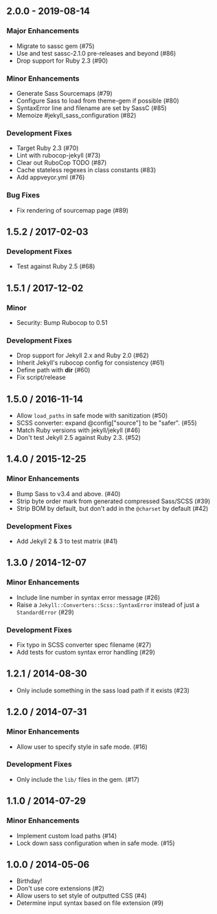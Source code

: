 ## 2.0.0 - 2019-08-14

### Major Enhancements

  * Migrate to sassc gem (#75)
  * Use and test sassc-2.1.0 pre-releases and beyond (#86)
  * Drop support for Ruby 2.3 (#90)

### Minor Enhancements

  * Generate Sass Sourcemaps (#79)
  * Configure Sass to load from theme-gem if possible (#80)
  * SyntaxError line and filename are set by SassC (#85)
  * Memoize #jekyll_sass_configuration (#82)

### Development Fixes

  * Target Ruby 2.3 (#70)
  * Lint with rubocop-jekyll (#73)
  * Clear out RuboCop TODO (#87)
  * Cache stateless regexes in class constants (#83)
  * Add appveyor.yml (#76)

### Bug Fixes

  * Fix rendering of sourcemap page (#89)

## 1.5.2 / 2017-02-03

### Development Fixes

  * Test against Ruby 2.5 (#68)

## 1.5.1 / 2017-12-02

### Minor

  * Security: Bump Rubocop to 0.51

### Development Fixes

  * Drop support for Jekyll 2.x and Ruby 2.0 (#62)
  * Inherit Jekyll&#39;s rubocop config for consistency (#61)
  * Define path with __dir__ (#60)
  * Fix script/release

## 1.5.0 / 2016-11-14

  * Allow `load_paths` in safe mode with sanitization (#50)
  * SCSS converter: expand @config["source"] to be "safer". (#55)
  * Match Ruby versions with jekyll/jekyll (#46)
  * Don't test Jekyll 2.5 against Ruby 2.3. (#52)

## 1.4.0 / 2015-12-25

### Minor Enhancements

  * Bump Sass to v3.4 and above. (#40)
  * Strip byte order mark from generated compressed Sass/SCSS (#39)
  * Strip BOM by default, but don't add in the `@charset` by default (#42)

### Development Fixes

  * Add Jekyll 2 & 3 to test matrix (#41)

## 1.3.0 / 2014-12-07

### Minor Enhancements

  * Include line number in syntax error message (#26)
  * Raise a `Jekyll::Converters::Scss::SyntaxError` instead of just a `StandardError` (#29)

### Development Fixes

  * Fix typo in SCSS converter spec filename (#27)
  * Add tests for custom syntax error handling (#29)

## 1.2.1 / 2014-08-30

  * Only include something in the sass load path if it exists (#23)

## 1.2.0 / 2014-07-31

### Minor Enhancements

  * Allow user to specify style in safe mode. (#16)

### Development Fixes

  * Only include the `lib/` files in the gem. (#17)

## 1.1.0 / 2014-07-29

### Minor Enhancements

  * Implement custom load paths (#14)
  * Lock down sass configuration when in safe mode. (#15)

## 1.0.0 / 2014-05-06

  * Birthday!
  * Don't use core extensions (#2)
  * Allow users to set style of outputted CSS (#4)
  * Determine input syntax based on file extension (#9)
